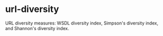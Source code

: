 # url-diversity
URL diversity measures: WSDL diversity index, Simpson's diversity index, and Shannon's diversity index.
